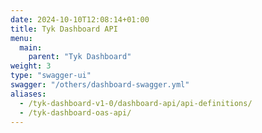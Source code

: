 ```yaml
---
date: 2024-10-10T12:08:14+01:00
title: Tyk Dashboard API
menu:
  main:
    parent: "Tyk Dashboard"
weight: 3
type: "swagger-ui"
swagger: "/others/dashboard-swagger.yml"
aliases:
  - /tyk-dashboard-v1-0/dashboard-api/api-definitions/
  - /tyk-dashboard-oas-api/
---
```

